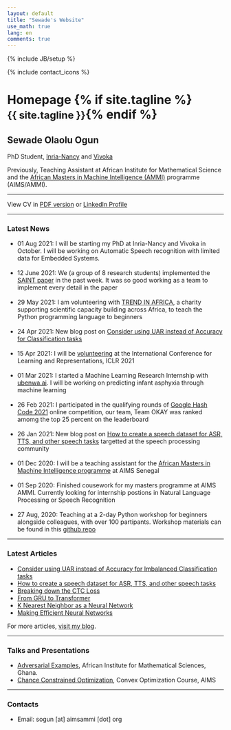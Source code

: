 ```yaml
---
layout: default
title: "Sewade's Website"
use_math: true
lang: en
comments: true
---
```

{% include JB/setup %}
<div class="page-header">
  <div class="pull-right">
    {% include contact_icons %}
  </div>
  <h1>
    Homepage
    {% if site.tagline %}<br/><small>{{ site.tagline }}</small>{% endif %}
  </h1>
</div>


<style>
img {
  display: block;
  margin-left: auto;
  margin-right: auto;
  width: 50%;
  border-radius: 50%;
}
</style>

<!-- <img src="/img/main/sewade.jpg" class="center" style="width:100px"> -->
## Sewade Olaolu Ogun
PhD Student, [Inria-Nancy](https://www.inria.fr/en/centre-inria-nancy-grand-est) and [Vivoka](https://vivoka.com/)

Previously, Teaching Assistant at African Institute for Mathematical Science and the [African Masters in Machine Intelligence (AMMI)](https://aimsammi.org/) programme (AIMS/AMMI).

---

View CV in [PDF version](/archive/SewadeOgunCV.pdf)  or [LinkedIn Profile](https://www.linkedin.com/in/sewade-ogun/)

---

### Latest News

- 01 Aug 2021: I will be starting my PhD at Inria-Nancy and Vivoka in October. I will be working on Automatic Speech recognition with limited data for Embedded Systems.
<br/><br/>
- 12 June 2021: We (a group of 8 research students) implemented the [SAINT paper](https://arxiv.org/abs/2106.01342) in the past week. It was so good working as a team to implement every detail in the paper
<br/><br/>
- 29 May 2021: I am volunteering with [TREND IN AFRICA](https://trendinafrica.org/), a charity supporting scientific capacity building across Africa, to teach the Python programming language to beginners
<br/><br/>
- 24 Apr 2021: New blog post on [Consider using UAR instead of Accuracy for Classification tasks](https://ogunlao.github.io/blog/2021/04/24/consider_uar_accuracy.html)
<br/><br/>
- 15 Apr 2021: I will be [volunteering](https://iclr.cc/Conferences/2021/Volunteers) at the International Conference for Learning and Representations, ICLR 2021 
<br/><br/>
- 01 Mar 2021: I started a Machine Learning Research Internship with [ubenwa.ai](http://ubenwa.ai/). I will be working on predicting infant asphyxia through machine learning
<br/><br/>
- 26 Feb 2021: I participated in the qualifying rounds of [Google Hash Code 2021](https://hashcodejudge.withgoogle.com/) online competition, our team, Team OKAY was ranked amomg the top 25 percent on the leaderboard
<br/><br/>
- 26 Jan 2021: New blog post on [How to create a speech dataset for ASR, TTS, and other speech tasks](https://ogunlao.github.io/blog/2021/01/26/how-to-create-speech-dataset.html) targetted at the speech processing community
<br/><br/>
- 01 Dec 2020: I will be a teaching assistant for the [African Masters in Machine Intelligence programme](https://aimsammi.org/) at AIMS Senegal
<br/><br/>
- 01 Sep 2020: Finished cousework for my masters programme at AIMS AMMI. Currently looking for internship postions in Natural Language Processing or Speech Recognition
<br/><br/>
- 27 Aug, 2020: Teaching at a 2-day Python workshop for beginners alongside colleagues, with over 100 partipants. Workshop materials can be found in this [github repo](https://github.com/WPSYG/Python-2-day-workshop)

---

### Latest Articles

- [Consider using UAR instead of Accuracy for Imbalanced Classification tasks](https://ogunlao.github.io/blog/2021/04/24/consider_uar_accuracy.html)
- [How to create a speech dataset for ASR, TTS, and other speech tasks](https://ogunlao.github.io/blog/2021/01/26/how-to-create-speech-dataset.html)
- [Breaking down the CTC Loss](https://ogunlao.github.io/blog/2020/07/17/breaking-down-ctc-loss.html)
- [From GRU to Transformer](https://ogunlao.github.io/blog/2020/06/12/from_gru_to_transformer.html)
- [K Nearest Neighbor as a Neural Network](https://ogunlao.github.io/2020/05/23/knn-as-a-neural-network.html)
- [Making Efficient Neural Networks](https://ogunlao.github.io/2020/04/19/making_efficient_neural_networks.html)

For more articles, [visit my blog](https://ogunlao.github.io/archive/index.html).

---

### Talks and Presentations

- [Adversarial Examples](https://github.com/ogunlao/adversarial-example-presentation/blob/master/AdversarialExamples.pdf), African Institute for Mathematical Sciences, Ghana.
- [Chance Constrained Optimization](https://drive.google.com/file/d/1Z9-7nmAwEFTz7bUu_I3oRpGWdZA3wYTE/view?usp=sharing), Convex Optimization Course, AIMS

---

### Contacts
<!-- - Phone: (+233) 20 075 1986 (Ghana) / (+254) 79 583 5461 (Kenya) -->
- Email: sogun [at] aimsammi [dot] org